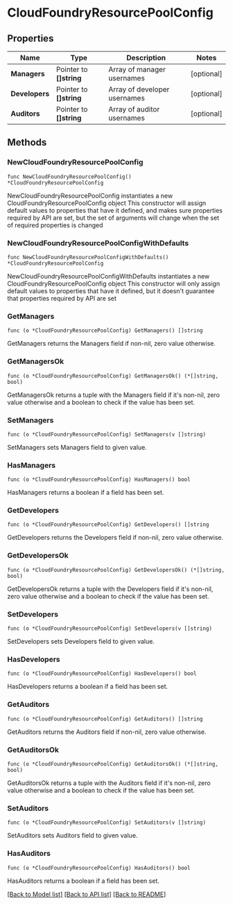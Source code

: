 # CloudFoundryResourcePoolConfig

## Properties

Name | Type | Description | Notes
------------ | ------------- | ------------- | -------------
**Managers** | Pointer to **[]string** | Array of manager usernames | [optional] 
**Developers** | Pointer to **[]string** | Array of developer usernames | [optional] 
**Auditors** | Pointer to **[]string** | Array of auditor usernames | [optional] 

## Methods

### NewCloudFoundryResourcePoolConfig

`func NewCloudFoundryResourcePoolConfig() *CloudFoundryResourcePoolConfig`

NewCloudFoundryResourcePoolConfig instantiates a new CloudFoundryResourcePoolConfig object
This constructor will assign default values to properties that have it defined,
and makes sure properties required by API are set, but the set of arguments
will change when the set of required properties is changed

### NewCloudFoundryResourcePoolConfigWithDefaults

`func NewCloudFoundryResourcePoolConfigWithDefaults() *CloudFoundryResourcePoolConfig`

NewCloudFoundryResourcePoolConfigWithDefaults instantiates a new CloudFoundryResourcePoolConfig object
This constructor will only assign default values to properties that have it defined,
but it doesn't guarantee that properties required by API are set

### GetManagers

`func (o *CloudFoundryResourcePoolConfig) GetManagers() []string`

GetManagers returns the Managers field if non-nil, zero value otherwise.

### GetManagersOk

`func (o *CloudFoundryResourcePoolConfig) GetManagersOk() (*[]string, bool)`

GetManagersOk returns a tuple with the Managers field if it's non-nil, zero value otherwise
and a boolean to check if the value has been set.

### SetManagers

`func (o *CloudFoundryResourcePoolConfig) SetManagers(v []string)`

SetManagers sets Managers field to given value.

### HasManagers

`func (o *CloudFoundryResourcePoolConfig) HasManagers() bool`

HasManagers returns a boolean if a field has been set.

### GetDevelopers

`func (o *CloudFoundryResourcePoolConfig) GetDevelopers() []string`

GetDevelopers returns the Developers field if non-nil, zero value otherwise.

### GetDevelopersOk

`func (o *CloudFoundryResourcePoolConfig) GetDevelopersOk() (*[]string, bool)`

GetDevelopersOk returns a tuple with the Developers field if it's non-nil, zero value otherwise
and a boolean to check if the value has been set.

### SetDevelopers

`func (o *CloudFoundryResourcePoolConfig) SetDevelopers(v []string)`

SetDevelopers sets Developers field to given value.

### HasDevelopers

`func (o *CloudFoundryResourcePoolConfig) HasDevelopers() bool`

HasDevelopers returns a boolean if a field has been set.

### GetAuditors

`func (o *CloudFoundryResourcePoolConfig) GetAuditors() []string`

GetAuditors returns the Auditors field if non-nil, zero value otherwise.

### GetAuditorsOk

`func (o *CloudFoundryResourcePoolConfig) GetAuditorsOk() (*[]string, bool)`

GetAuditorsOk returns a tuple with the Auditors field if it's non-nil, zero value otherwise
and a boolean to check if the value has been set.

### SetAuditors

`func (o *CloudFoundryResourcePoolConfig) SetAuditors(v []string)`

SetAuditors sets Auditors field to given value.

### HasAuditors

`func (o *CloudFoundryResourcePoolConfig) HasAuditors() bool`

HasAuditors returns a boolean if a field has been set.


[[Back to Model list]](../README.md#documentation-for-models) [[Back to API list]](../README.md#documentation-for-api-endpoints) [[Back to README]](../README.md)


